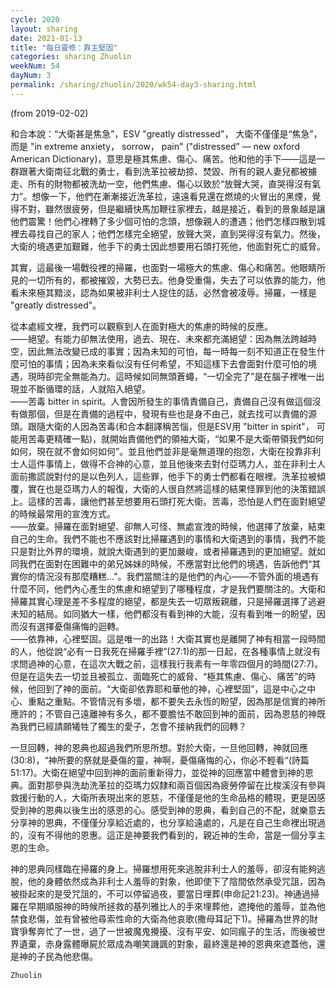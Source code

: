 ```yaml
---
cycle: 2020
layout: sharing
date: 2021-01-13
title: "每日靈修：靠主堅固"
categories: sharing Zhuolin
weekNum: 54
dayNum: 3
permalink: /sharing/zhuolin/2020/wk54-day3-sharing.html
---
```

(from 2019-02-02)

和合本說：“大衛甚是焦急”，ESV "greatly distressed"， 大衛不僅僅是“焦急”，而是 "in extreme anxiety， sorrow， pain" ("distressed” — new oxford American Dictionary)，意思是極其焦慮、傷心、痛苦。他和他的手下——這是一群跟著大衛南征北戰的勇士，看到洗革拉被劫掠、焚毀、所有的親人妻兒都被擄走、所有的財物都被洗劫一空，他們焦慮、傷心以致於“放聲大哭，直哭得沒有氣力”。想像一下，他們在漸漸接近洗革拉，遠遠看見還在燃燒的火冒出的黑煙，覺得不對，雖然很疲勞，但是繼續快馬加鞭往家裡去，越是接近，看到的景象越是讓他們震驚！他們心裡轉了多少個可怕的念頭，想像親人的遭遇；他們怎樣四散到城裡去尋找自己的家人；他們怎樣完全絕望，放聲大哭，直到哭得沒有氣力。然後，大衛的境遇更加艱難，他手下的勇士因此想要用石頭打死他，他面對死亡的威脅。  

其實，這最後一場戰役裡的掃羅，也面對一場極大的焦慮、傷心和痛苦。他眼睛所見的一切所有的，都被摧毀，大勢已去。他身受重傷，失去了可以依靠的能力，他看未來極其黯淡，認為如果被非利士人捉住的話，必然會被凌辱。掃羅，一樣是 "greatly distressed"。  

從本處經文裡，我們可以觀察到人在面對極大的焦慮的時候的反應。    
——絕望。有能力卻無法使用，過去、現在、未來都充滿絕望：因為無法跨越時空，因此無法改變已成的事實；因為未知的可怕，每一時每一刻不知道正在發生什麼可怕的事情；因為未來看似沒有任何希望，不知這樣下去會面對什麼可怕的境遇，現時卻完全無能為力。這時候如同無頭蒼蠅，“一切全完了”是在腦子裡唯一出現並不斷循環的話，人就陷入絕望。    
——苦毒 bitter in spirit。人會因所發生的事情責備自己，責備自己沒有做這個沒有做那個，但是在責備的過程中，發現有些也是身不由己，就去找可以責備的源頭。跟隨大衛的人因為苦毒(和合本翻譯稱苦惱，但是ESV用 "bitter in spirit"， 可能用苦毒更精確一點)，就開始責備他們的領袖大衛，“如果不是大衛帶領我們如何如何，現在就不會如何如何”。並且他們並非是毫無道理的抱怨，大衛在投靠非利士人這件事情上，做得不合神的心意，並且他後來去對付亞瑪力人，並在非利士人面前撒謊說對付的是以色列人，這些罪，他手下的勇士們都看在眼裡。洗革拉被傾覆，實在也是亞瑪力人的報復，大衛的人很自然將這樣的結果怪罪到他的決策錯誤上。這樣的苦毒，讓他們甚至想要用石頭打死大衛。苦毒，恐怕是人們在面對絕望的時候最常用的宣洩方式。    
——放棄。掃羅在面對絕望、卻無人可怪、無處宣洩的時候，他選擇了放棄，結束自己的生命。我們不能也不應該對比掃羅遇到的事情和大衛遇到的事情，我們不能只是對比外界的環境，就說大衛遇到的更加嚴峻，或者掃羅遇到的更加絕望。就如同我們在面對在困難中的弟兄姊妹的時候，不應當對比他們的境遇，告訴他們“其實你的情況沒有那麼糟糕...”。我們當關注的是他們的內心——不管外面的境遇有什麼不同，他們內心產生的焦慮和絕望到了哪種程度，才是我們要關注的。大衛和掃羅其實心理是差不多程度的絕望，都是失去一切眾叛親離，只是掃羅選擇了逃避未知的結局。如同猶大一樣，他們都沒有看到神的大能，沒有看到唯一的盼望，因而沒有選擇憂傷痛悔的迴轉。    
——依靠神，心裡堅固。這是唯一的出路！大衛其實也是離開了神有相當一段時間的人，他從說“必有一日我死在掃羅手裡”(27:1)的那一日起，在各種事情上就沒有求問過神的心意，在這次大戰之前，這樣我行我素有一年零四個月的時間(27:7)。但是在這失去一切並且被孤立、面臨死亡的威脅、“極其焦慮、傷心、痛苦”的時候，他回到了神的面前。“大衛卻依靠耶和華他的神，心裡堅固”，這是中心之中心、重點之重點。不管情況有多壞，都不要失去永恆的盼望，因為那是信實的神所應許的；不管自己遠離神有多久，都不要膽怯不敢回到神的面前，因為恩慈的神既為我們已經請願犧牲了獨生的愛子，怎會不接納我們的回轉？  

一旦回轉，神的恩典也超過我們所思所想。對於大衛，一旦他回轉，神就回應(30:8)，“神所要的祭就是憂傷的靈，神啊，憂傷痛悔的心，你必不輕看“(詩篇51:17)。大衛在絕望中回到神的面前重新得力，並從神的回應當中體會到神的恩典。面對那參與洗劫洗革拉的亞瑪力奴隸和兩百個因為疲勞停留在比梭溪沒有參與救援行動的人，大衛所表現出來的恩慈，不僅僅是他的生命品格的體現，更是因感受到神的恩典以後生出的感恩的心。感受到神的恩典，看到自己的不配，就樂意去分享神的恩典，不僅僅分享給近處的，也分享給遠處的，凡是在自己生命裡出現過的，沒有不得他的恩惠。這正是神要我們看到的，親近神的生命，當是一個分享主恩的生命。  

神的恩典同樣臨在掃羅的身上。掃羅想用死來逃脫非利士人的羞辱，卻沒有能夠逃脫，他的身體依然成為非利士人羞辱的對象，他即使下了陰間依然承受咒詛，因為被掛起來的是受咒詛的，不可以停留過夜，要當日埋葬(申命記21:23)。神通過掃羅在早期順服神的時候所拯救的基列雅比人的手來埋葬他，遮掩他的羞辱，並為他禁食悲傷，並有曾被他尋索性命的大衛為他哀歌(撒母耳記下1)。掃羅為世界的財寶爭奪奔忙了一世，過了一世被魔鬼攪擾、沒有平安、如同瘋子的生活，而後被世界遺棄，赤身露體曝屍於眾成為嘲笑譏諷的對象，最終還是神的恩典來遮蓋他，還是神的子民為他悲傷。  

`Zhuolin`  
